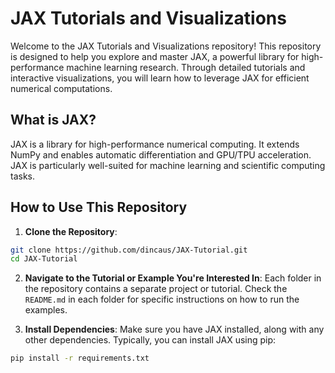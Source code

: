 # JAX Tutorials and Visualizations

Welcome to the JAX Tutorials and Visualizations repository! This repository is designed to help you explore and master JAX, a powerful library for high-performance machine learning research. Through detailed tutorials and interactive visualizations, you will learn how to leverage JAX for efficient numerical computations.

## What is JAX?

JAX is a library for high-performance numerical computing. It extends NumPy and enables automatic differentiation and GPU/TPU acceleration. JAX is particularly well-suited for machine learning and scientific computing tasks.

## How to Use This Repository

1. **Clone the Repository**:

```bash
git clone https://github.com/dincaus/JAX-Tutorial.git
cd JAX-Tutorial
```

2. **Navigate to the Tutorial or Example You're Interested In**:
   Each folder in the repository contains a separate project or tutorial. Check the `README.md` in each folder for specific instructions on how to run the examples.

3. **Install Dependencies**:
   Make sure you have JAX installed, along with any other dependencies. Typically, you can install JAX using pip:

```bash
pip install -r requirements.txt
```

